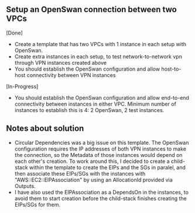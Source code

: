 ## Setup an OpenSwan connection between two VPCs

[Done]

* Create a template that has two VPCs with 1 instance in each setup with OpenSwan. 
* Create extra instances in each setup, to test network-to-network vpn through VPN instances created above
* You should establish the OpenSwan configuration and allow host-to-host connectivity between VPN instances

[In-Progress]

* You should establish the OpenSwan configuration and allow end-to-end connectivity between instances in either VPC. Minimum number of instances to establish this is 4: 2 OpenSwan, 2 test instances. 

## Notes about solution 

* Circular Dependencies was a big issue on this template. The OpenSwan configuration requires the IP addresses of both VPN instances to make the connection, so the Metadata of those instances would depend on each other's creation. To work around this, I decided to create a child-stack within the template to create the EIPs and the SGs in paralel, and then associate these EIPs/SGs with the instances with "AWS::EC2::EIPAssociation" by using an AllocationId provided via Outputs. 
* I have also used the EIPAssociation as a DependsOn in the instances, to avoid them to start creation before the child-stack finishes creating the EIPs/SGs for them.
